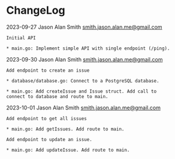 # ChangeLog

2023-09-27  Jason Alan Smith  <smith.jason.alan.me@gmail.com>

	Initial API
	
	* main.go: Implement simple API with single endpoint (/ping).

2023-09-30  Jason Alan Smith <smith.jason.alan.me@gmail.com>

	Add endpoint to create an issue
	
	* database/database.go: Connect to a PostgreSQL database.
	
	* main.go: Add createIssue and Issue struct. Add call to
	connect to database and route to main.

2023-10-01  Jason Alan Smith <smith.jason.alan.me@gmail.com>

	Add endpoint to get all issues
	
	* main.go: Add getIssues. Add route to main.

	Add endpoint to update an issue.
	
	* main.go: Add updateIssue. Add route to main.
	
